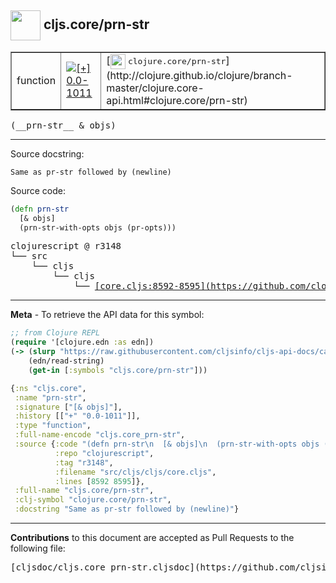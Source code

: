 ## <img width="48px" valign="middle" src="http://i.imgur.com/Hi20huC.png"> cljs.core/prn-str

 <table border="1">
<tr>

<td>function</td>
<td><a href="https://github.com/cljsinfo/cljs-api-docs/tree/0.0-1011"><img valign="middle" alt="[+] 0.0-1011" src="https://img.shields.io/badge/+-0.0--1011-lightgrey.svg"></a> </td>
<td>
[<img height="24px" valign="middle" src="http://i.imgur.com/1GjPKvB.png"> <samp>clojure.core/prn-str</samp>](http://clojure.github.io/clojure/branch-master/clojure.core-api.html#clojure.core/prn-str)
</td>
</tr>
</table>

 <samp>
(__prn-str__ & objs)<br>
</samp>

---




Source docstring:

```
Same as pr-str followed by (newline)
```

Source code:

```clj
(defn prn-str
  [& objs]
  (prn-str-with-opts objs (pr-opts)))
```

 <pre>
clojurescript @ r3148
└── src
    └── cljs
        └── cljs
            └── <ins>[core.cljs:8592-8595](https://github.com/clojure/clojurescript/blob/r3148/src/cljs/cljs/core.cljs#L8592-L8595)</ins>
</pre>


---

__Meta__ - To retrieve the API data for this symbol:

```clj
;; from Clojure REPL
(require '[clojure.edn :as edn])
(-> (slurp "https://raw.githubusercontent.com/cljsinfo/cljs-api-docs/catalog/cljs-api.edn")
    (edn/read-string)
    (get-in [:symbols "cljs.core/prn-str"]))
```

```clj
{:ns "cljs.core",
 :name "prn-str",
 :signature ["[& objs]"],
 :history [["+" "0.0-1011"]],
 :type "function",
 :full-name-encode "cljs.core_prn-str",
 :source {:code "(defn prn-str\n  [& objs]\n  (prn-str-with-opts objs (pr-opts)))",
          :repo "clojurescript",
          :tag "r3148",
          :filename "src/cljs/cljs/core.cljs",
          :lines [8592 8595]},
 :full-name "cljs.core/prn-str",
 :clj-symbol "clojure.core/prn-str",
 :docstring "Same as pr-str followed by (newline)"}

```

---

__Contributions__ to this document are accepted as Pull Requests to the following file:

 <pre>
[cljsdoc/cljs.core_prn-str.cljsdoc](https://github.com/cljsinfo/cljs-api-docs/blob/master/cljsdoc/cljs.core_prn-str.cljsdoc)
</pre>

